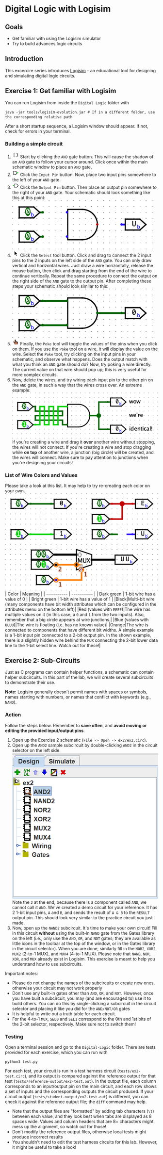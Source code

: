 # Digital Logic with Logisim
## Goals

- Get familiar with using the Logisim simulator
- Try to build advances logic circuits

## Introduction

This excercire series introduces [Logisim](http://www.cburch.com/logisim/) - an educational tool for designing and simulating digital logic circuits.

## Exercise 1: Get familiar with Logisim

You can run Logisim from inside the `Digital Logic` folder with
```console
java -jar tools/logisim-evolution.jar # If in a different folder, use the corresponding relative path 
```

After a short startup sequence, a Logisim window should appear. If not, check for errors in your terminal.

### Building a simple circuit

1. ![alt text](img/icon-and.png)  Start by clicking the `AND` gate button. This will cause the shadow of an `AND` gate to follow your cursor around. Click once within the main schematic window to place an `AND` gate.
2. ![alt text](img/icon-pin-input.png) Click the `Input Pin` button. Now, place two input pins somewhere to the left of your `AND` gate.
3. ![alt text](img/icon-pin-output.png) Click the `Output Pin` button. Then place an output pin somewhere to the right of your `AND` gate. Your schematic should look something like this at this point:
![alt text](img/circuit-and-disconnected.png)
4. ![alt text](img/icon-select.png) Click the `Select` tool button. Click and drag to connect the 2 input pins to the 2 inputs on the left side of the `AND` gate. You can only draw vertical and horizontal wires. Just draw a wire horizontally, release the mouse button, then click and drag starting from the end of the wire to continue vertically. Repeat the same procedure to connect the output on the right side of the `AND` gate to the output pin. After completing these steps your schematic should look similar to this:
![alt text](img/circuit-and-connected.png)
5. ![alt text](img/icon-poke.png) Finally, the `Poke` tool will toggle the values of the pins when you click on them. If you use the `Poke` tool on a wire, it will display the value on the wire. Select the `Poke` tool, try clicking on the input pins in your schematic, and observe what happens. Does the output match with what you think an `AND` gate should do? Now, try poking a wire directly. The current value on that wire should pop up; this is very useful for more complex circuits.
6. Now, delete the wires, and try wiring each input pin to the other pin on the `AND` gate, in such a way that the wires cross over. An extreme example:
![alt text](img/circuit-and-crossover.png)
If you're creating a wire and drag it **over** another wire without stopping, the wires will not connect. If you're creating a wire and stop dragging while **on top** of another wire, a junction (big circle) will be created, and the wires will connect. Make sure to pay attention to junctions when you're designing your circuits!

### List of Wire Colors and Values

Please take a look at this list. It may help to try re-creating each color on your own. 
![alt text](img/circuit-wire-errors.png)
| Color       | Meaning |
| ----------- | ----------- |
| Dark green      | 1-bit wire has a value of 0       |
| Bright green  | 1-bit wire has a value of 1       |
|Black|Multi-bit wire (many components have bit width attributes which can be configured in the attributes menu on the bottom left)|
|Red (values with `EEEE`)|The wire has multiple values on it (in this case, a `0` and `1` from the two inputs). Also, remember that a big circle appears at wire junctions.|
|Blue (values with `UUUU`)|The wire is floating (i.e. has no known value)|
|Orange|The wire is connected to components that have different bit widths. A simple example is a 1-bit input pin connected to a 2-bit output pin. In the shown example, there is a slightly hidden wire behind the `MUX` connecting the 2-bit lower data line to the 1-bit select line. Watch out for these!|

## Exercise 2: Sub-Circuits

Just as C programs can contain helper functions, a schematic can contain helper subcircuits. In this part of the lab, we will create several subcircuits to demonstrate their use.

**Note:** Logisim generally doesn't permit names with spaces or symbols, names starting with numbers, or names that conflict with keywords (e.g., `NAND`).

### Action

Follow the steps below. Remember to **save often**, and **avoid moving or editing the provided input/output pins**.

1. Open up the Exercise 2 schematic (`File -> Open -> ex2/ex2.circ`).
2. Open up the `AND2` sample subcircuit by double-clicking `AND2` in the circuit selector on the left side. 
![alt text](img/interface-circuit-selector.png)
Note the `2` at the end; because there is a component called `AND`, we cannot call it `AND`. We've created a demo circuit for your reference. It has 2 1-bit input pins, `A` and `B`, and sends the result of `A & B` to the `RESULT` output pin. This should look very similar to the practice circuit you just made.
3. Now, open up the `NAND2` subcircuit. It's time to make your own circuit! Fill in this circuit **without** using the built-in `NAND` gate from the Gates library on the left (i.e., only use the `AND`, `OR`, and `NOT` gates; they are available as little icons in the toolbar at the top of the window, or in the Gates library in the circuit selector). When you are done, similarly fill in the `NOR2`, `XOR2`, `MUX2` (2-to-1 MUX), and `MUX4` (4-to-1 MUX). Please note that `NAND`, `NOR`, `XOR`, and `MUX` already exist in Logisim. This exercise is meant to help you understand how to use subcircuits. 

Important notes:
- Please do not change the names of the subcircuits or create new ones, otherwise your circuit may not work properly
- Don't use any built-in gates other than `AND`, `OR`, and `NOT`. However, once you have built a subcircuit, you may (and are encouraged to) use it to build others. You can do this by single-clicking a subcircuit in the circuit selector and placing it like you did for the `AND/NOT/OR` gates
- It is helpful to write out a truth table for each circuit.
- For the 4-to-1 `MUX`, `SEL0` and `SEL1` correspond to the 0th and 1st bits of the 2-bit selector, respectively. Make sure not to switch them!

### Testing

Open a terminal session and go to the `Digital-Logic` folder. There are tests provided for each exercise, which you can run with 
```console
python3 test.py
```
For each test, your circuit is run in a test harness circuit (`tests/ex2-test.circ`), and its output is compared against the reference output for that test (`tests/reference-output/ex2-test.out`). In the output file, each column corresponds to an input/output pin on the main circuit, and each row shows a set of inputs and the corresponding outputs the circuit produced. If your circuit output (`tests/student-output/ex2-test.out`) is different, you can check it against the reference output file; the `diff` command may help.

- Note that the output files are "formatted" by adding tab characters (`\t`) between each value, and they look best when tabs are displayed as 8 spaces wide. Values and column headers that are 8+ characters might mess up the alignment, so watch out for those!
- Don't modify the reference output files, otherwise local tests might produce incorrect results
- You shouldn't need to edit the test harness circuits for this lab. However, it might be useful to take a look!